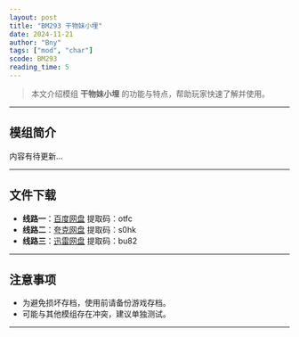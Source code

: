 ```yaml
---
layout: post
title: "BM293 干物妹小埋"
date: 2024-11-21
author: "Bny"
tags: ["mod", "char"]
scode: BM293
reading_time: 5
---
```


> 本文介绍模组 **干物妹小埋** 的功能与特点，帮助玩家快速了解并使用。

---

## 模组简介

内容有待更新...

---


## 文件下载
- **线路一**：[百度网盘](https://pan.baidu.com/s/1P9oI-CTK1n3nGwtpwEHLAw?pwd=otfc)  提取码：otfc  
- **线路二**：[夸克网盘](https://pan.quark.cn/s/9cc2e1857452?pwd=s0hk)  提取码：s0hk  
- **线路三**：[迅雷网盘](https://pan.xunlei.com/s/VOCCbSaVQJ_cTl6Fsent-0fgA1?pwd=bu82)  提取码：bu82  

---

## 注意事项
- 为避免损坏存档，使用前请备份游戏存档。
- 可能与其他模组存在冲突，建议单独测试。

---

